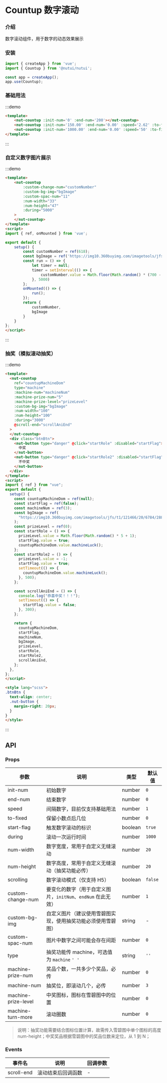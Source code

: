 #  Countup 数字滚动

### 介绍

数字滚动组件，用于数字的动态效果展示

### 安装


``` javascript
import { createApp } from 'vue';
import { Countup } from '@nutui/nutui';

const app = createApp();
app.use(Countup);
```

### 基础用法
:::demo

```html
<template>
    <nut-countup :init-num='0' :end-num='200'></nut-countup>
    <nut-countup :init-num='150.00' :end-num='0.00' :speed='2.62' :to-fixed='2'></nut-countup>
    <nut-countup :init-num='1000.00' :end-num='0.00' :speed='50' :to-fixed='2'></nut-countup>
</template>
```

:::

### 自定义数字图片展示
:::demo

```html
<template>
    <nut-countup
        :custom-change-num="customNumber"
        :custom-bg-img="bgImage"
        :custom-spac-num="11"
        :num-width="33"
        :num-height="47"
        :during="5000"
    >
    </nut-countup>
</template>
<script>
import { ref, onMounted } from 'vue';

export default {
    setup() {
        const customNumber = ref(618);
        const bgImage = ref('https://img10.360buyimg.com/imagetools/jfs/t1/133024/3/2251/2646/5ee7549aE8dc02d7e/de6901b6c72db396.png');
        const run = () => {
            let timer = null;
            timer = setInterval(() => {
                customNumber.value = Math.floor(Math.random() * (700 - 100 + 1) + 100);
            }, 5000)
        };
        onMounted(() => {
            run();
        });
        return {
            customNumber,
            bgImage
        }
    }
};
</script>
```
:::

### 抽奖（模拟滚动抽奖）
:::demo

```html
<template>
  <nut-countup
    ref="countupMachineDom"
    type="machine"
    :machine-num="machineNum"
    :machine-prize-num="5"
    :machine-prize-level="prizeLevel"
    :custom-bg-img="bgImage"
    :num-width="100"
    :num-height="100"
    :during="3000"
    @scroll-end="scrollAniEnd"
  >
  </nut-countup>
  <div class="btnBtn">
    <nut-button type="danger" @click="startRole" :disabled="startFlag">
      中奖
    </nut-button>
    <nut-button type="danger" @click="startRole2" :disabled="startFlag">
      不中奖
    </nut-button>
  </div>
</template>
<script>
import { ref } from "vue";
export default {
  setup() {
    const countupMachineDom = ref(null);
    const startFlag = ref(false);
    const machineNum = ref(3);
    const bgImage = ref(
      "https://img10.360buyimg.com/imagetools/jfs/t1/121466/20/6784/28830/5f06e7f2Edbb8998c/9bdd9e7b24dff9fe.png"
    );
    const prizeLevel = ref(0);
    const startRole = () => {
      prizeLevel.value = Math.floor(Math.random() * 5 + 1);
      startFlag.value = true;
      countupMachineDom.value.machineLuck();
    };
    const startRole2 = () => {
      prizeLevel.value = -1;
      startFlag.value = true;
      setTimeout(() => {
        countupMachineDom.value.machineLuck();
      }, 500);
    };

    const scrollAniEnd = () => {
      console.log("恭喜中奖！！！");
      setTimeout(() => {
        startFlag.value = false;
      }, 300);
    };

    return {
      countupMachineDom,
      startFlag,
      machineNum,
      bgImage,
      prizeLevel,
      startRole,
      startRole2,
      scrollAniEnd,
    };
  },
};
</script>

<style lang="scss">
.btnBtn {
  text-align: center;
  .nut-button {
    margin-right: 20px;
  }
}
</style>
```
:::

## API
### Props

| 参数 | 说明 | 类型 | 默认值
|----- | ----- | ----- | ----- 
| init-num | 初始数字 | number | `0`
| end-num | 结束数字 | number | `0`
| speed | 间隔数字，目前仅支持基础用法 | number | `1`
| to-fixed | 保留小数点后几位 | number | `0`
| start-flag | 触发数字滚动的标识 | boolean | `true`
| during | 滚动一次运行时间 | number | `1000`
| num-width | 数字宽度，常用于自定义无缝滚动 | number | `20`
| num-height | 数字高度，常用于自定义无缝滚动（抽奖功能必传） | number | `20`
| scrolling | 数字滚动模式（仅支持 H5） | boolean | `false`
| custom-change-num | 要变化的数字（用于自定义图片，`initNum`、`endNum` 在此无效） | number | `1`
| custom-bg-img | 自定义图片（建议使用雪碧图实现，使用抽奖功能必须使用雪碧图） | string | -
| custom-spac-num | 图片中数字之间可能会存在间距 | number | `0`
| type | 抽奖功能传 machine，可选值为 `machine` `' '` | string | `''`
| machine-prize-num | 奖品个数，一共多少个奖品，必传 | number | `0`
| machine-num | 抽奖位，即滚动几个，必传 | number | `3`
| machine-prize-level | 中奖图标，图标在雪碧图中的位置 | number | `0`
| machine-turn-more | 滚动圈数 | number | `0`

> 说明：抽奖功能需要结合图标位置计算，故需传入雪碧图中单个图标的高度 num-height；中奖奖品根据雪碧图中的奖品位数来定位，从 1 到 N；


### Events

| 事件名 | 说明 | 回调参数
|----- | ----- | -----
| scroll-end | 滚动结束后回调函数 | -
    